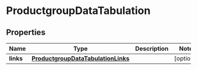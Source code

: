 

# ProductgroupDataTabulation


## Properties

| Name | Type | Description | Notes |
|------------ | ------------- | ------------- | -------------|
|**links** | [**ProductgroupDataTabulationLinks**](ProductgroupDataTabulationLinks.md) |  |  [optional] |




